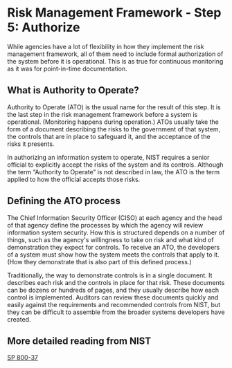 # Risk Management Framework - Step 5: Authorize

While agencies have a lot of flexibility in how they implement the risk management framework, all of them need to include formal authorization of the system before it is operational. This is as true for continuous monitoring as it was for point-in-time documentation.

## What is Authority to Operate?

Authority to Operate (ATO) is the usual name for the result of this step. It is the last step in the risk management framework before a system is operational. (Monitoring happens during operation.) ATOs usually take the form of a document describing the risks to the government of that system, the controls that are in place to safeguard it, and the acceptance of the risks it presents.

In authorizing an information system to operate, NIST requires a senior official to explicitly accept the risks of the system and its controls. Although the term “Authority to Operate” is not described in law, the ATO is the term applied to how the official accepts those risks.

## Defining the ATO process

The Chief Information Security Officer (CISO) at each agency and the head of that agency define the processes by which the agency will review information system security. How this is structured depends on a number of things, such as the agency's willingness to take on risk and what kind of demonstration they expect for controls. To receive an ATO, the developers of a system must show how the system meets the controls that apply to it. (How they demonstrate that is also part of this defined process.)

Traditionally, the way to demonstrate controls is in a single document. It describes each risk and the controls in place for that risk. These documents can be dozens or hundreds of pages, and they usually describe how each control is implemented. Auditors can review these documents quickly and easily against the requirements and recommended controls from NIST, but they can be difficult to assemble from the broader systems developers have created.

## More detailed reading from NIST

[SP 800-37](http://csrc.nist.gov/publications/nistpubs/800-37-rev1/sp800-37-rev1-final.pdf)
